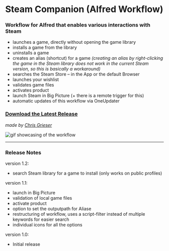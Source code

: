 # Steam Companion (Alfred Workflow)

### Workflow for Alfred that enables various interactions with Steam
- launches a game, directly without opening the game library
- installs a game from the library
- uninstalls a game
- creates an alias (shortcut) for a game *(creating an alias by right-clicking the game in the Steam library does not work in the current Steam version, so this is basically a workaround)*
- searches the Steam Store – in the App or the default Browser
- launches your wishlist
- validates game files
- activates product
- launch Steam in Big Picture (+ there is a remote trigger for this)
- automatic updates of this workflow via OneUpdater

### [Download the Latest Release](https://github.com/chrisgrieser/alfred-steam-companion/releases/latest)

*made by [Chris Grieser](https://chris-grieser.de/)*

![gif showcasing of the workflow](https://i.imgur.com/DzjU6iA.gif)

---
### Release Notes

version 1.2:
- search Steam library for a game to install (only works on public profiles)

version 1.1: 
- launch in Big Picture
- validation of local game files
- activate product
- option to set the outputpath for Aliase
- restructuring of workflow, uses a script-filter instead of multiple keywords for easier search
- individual icons for all the options

version 1.0: 
- Initial release
